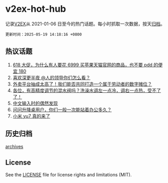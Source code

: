 # v2ex-hot-hub

 记录[V2EX](https://www.v2ex.com/)从 2021-01-06 日至今的热门话题。每小时抓取一次数据，按天[归档](archives)。

`更新时间：2025-05-19 14:18:16 +0800`

## 热议话题

1. [618 大促，为什么有人要花 6999 买苹果天猫官网的商品，也不要 pdd 的便宜 180](https://www.v2ex.com/t/1132608)
1. [喜欢深更半夜 @人的领导你们怎么看？](https://www.v2ex.com/t/1132635)
1. [外卖平台抽成太高了！我们能否共同打造一个属于劳动者的数字摊位？](https://www.v2ex.com/t/1132723)
1. [各位，有高精度调节的混水阀吗？洗澡水调左一点冷，调右一点热，受不了了！](https://www.v2ex.com/t/1132566)
1. [中文输入时的偶然发现](https://www.v2ex.com/t/1132591)
1. [问问升降桌用户，你们一般一次能站着办公多久？](https://www.v2ex.com/t/1132546)
1. [小米 yu7 真的来了](https://www.v2ex.com/t/1132689)

## 历史归档

[archives](archives)

## License

See the [LICENSE](LICENSE) file for license rights and limitations (MIT).
